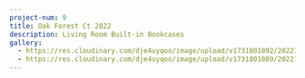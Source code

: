 ```yaml
---
project-num: 9
title: Oak Forest Ct 2022
description: Living Room Built-in Bookcases
gallery:
  - https://res.cloudinary.com/dje4uyqoo/image/upload/v1731801892/20221129_150438_c0qrdy.jpg
  - https://res.cloudinary.com/dje4uyqoo/image/upload/v1731801889/20221116_161547_nz5kpq.jpg
---
```

